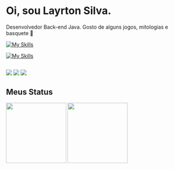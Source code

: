 # Oi, sou Layrton Silva.

Desenvolvedor Back-end Java. Gosto de alguns jogos, mitologias e basquete 🏀 <br>

[![My Skills](https://skillicons.dev/icons?i=java,spring,&theme=dark)](https://skillicons.dev)

[![My Skills](https://skillicons.dev/icons?i=vscode,git,eclipse,mongodb,mysql,docker,aws&theme=dark)](https://skillicons.dev)

 
##

<div style="display: inline_block">
<div> 
  <a href="https://www.instagram.com/layrtonz/" target="_blank"><img src="https://img.shields.io/badge/-Instagram-%23E4405F?style=for-the-badge&logo=instagram&logoColor=white" target="_blank"></a>
  <a href="layrtonz" target="_blank"><img src="https://img.shields.io/badge/Discord-7289DA?style=for-the-badge&logo=discord&logoColor=white" target="_blank"></a> 
  <a href="https://www.linkedin.com/in/layrtonz/" target="_blank"><img src="https://img.shields.io/badge/-LinkedIn-%230077B5?style=for-the-badge&logo=linkedin&logoColor=white" target="_blank"></a> 
  
</div>
</div>

## Meus Status
<div align="left">
<img height="165em" src="https://github-readme-stats.vercel.app/api/top-langs/?username=layrtonz&exclude_repo=KNN-Image-Classification&show_icons=true&hide_border=true&layout=compact&langs_count=8&theme=dark"/>	
<img height="165em" src="https://github-readme-stats.vercel.app/api?username=layrtonz&show_icons=true&hide_border=true&count_private=true&include_all_commits=true&theme=dark" />
</div>
